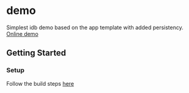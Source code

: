 # demo

Simplest idb demo based on the app template with added persistency. [Online demo](https://alextekartik.github.io/flutter_app_example/demoidb)

## Getting Started

### Setup

Follow the build steps [here](../README.md#setup)

